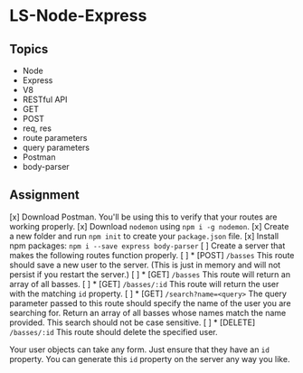 # LS-Node-Express

## Topics

* Node
* Express
* V8
* RESTful API
* GET
* POST
* req, res
* route parameters
* query parameters
* Postman
* body-parser

## Assignment

[x] Download Postman.  You'll be using this to verify that your routes are working properly.
[x] Download `nodemon` using `npm i -g nodemon`.
[x] Create a new folder and run `npm init` to create your `package.json` file.
[x] Install npm packages: `npm i --save express body-parser`
[ ] Create a server that makes the following routes function properly.
[ ] * [POST] `/basses` This route should save a new user to the server. (This is just in memory and will not persist if you restart the server.)
[ ] * [GET] `/basses` This route will return an array of all basses.
[ ] * [GET] `/basses/:id` This route will return the user with the matching `id` property.
[ ] * [GET] `/search?name=<query>` The query parameter passed to this route should specify the name of the user you are searching for.  Return an array of all basses whose names match the name provided.  This search should not be case sensitive.
[ ] * [DELETE] `/basses/:id` This route should delete the specified user.

Your user objects can take any form.  Just ensure that they have an `id` property.  You can generate this `id` property on the server any way you like.

